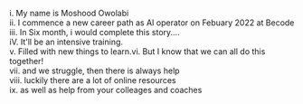 i. My name is Moshood Owolabi  
ii. I commence a new career path as AI operator on Febuary 2022 at Becode  
iii. In Six month, i would complete this story....  
iV. It'll be an intensive training.  
v. Filled with new things to learn.vi. But I know that we can all do this together!  
vii. and we struggle, then there is always help   
viii. luckily there are a lot of online resources  
ix. as well as help from your colleages and coaches   
